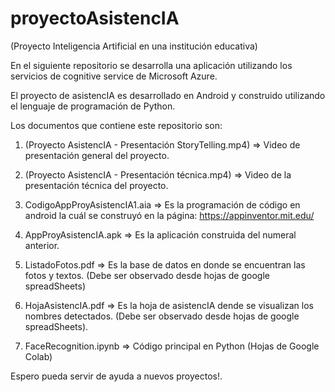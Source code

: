 # proyectoAsistencIA
(Proyecto Inteligencia Artificial en una institución educativa)

En el siguiente repositorio se desarrolla una aplicación utilizando los servicios de cognitive service de Microsoft Azure.

El proyecto de asistencIA es desarrollado en Android y construido utilizando el lenguaje de programación de Python.

Los documentos que contiene este repositorio son:

1. (Proyecto AsistencIA - Presentación StoryTelling.mp4) => Video de presentación general del proyecto.

2. (Proyecto AsistencIA - Presentación técnica.mp4) => Video de la presentación técnica del proyecto.

3. CodigoAppProyAsistencIA1.aia => Es la programación de código en android la cuál se construyó en la página: https://appinventor.mit.edu/

4. AppProyAsistencIA.apk => Es la aplicación construida del numeral anterior.

5. ListadoFotos.pdf => Es la base de datos en donde se encuentran las fotos y textos. (Debe ser observado desde hojas de google spreadSheets)

6. HojaAsistencIA.pdf => Es la hoja de asistencIA dende se visualizan los nombres detectados. (Debe ser observado desde hojas de google spreadSheets).

7. FaceRecognition.ipynb => Código principal en Python (Hojas de Google Colab) 

Espero pueda servir de ayuda a nuevos proyectos!.
